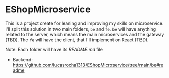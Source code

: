 # EShopMicroservice
This is a project create for leaning and improving my skills on microservice. I'll split this solution in two main folders, `be` and `fe`. `be` will have anything related to the server, which means the main microservices and the gateway (TBD). The `fe` will have the client, that I'll implement on React (TBD).

Note: Each folder will have its _README.md_ file
- Backend: https://github.com/lucasrocha1313/EShopMicroservice/tree/main/be#readme
